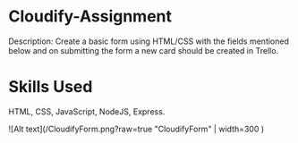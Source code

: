 # Cloudify-Assignment

Description: Create a basic form using HTML/CSS with the fields mentioned below and on submitting the form a new card should be created in Trello.

# Skills Used

HTML, CSS, JavaScript, NodeJS, Express.

![Alt text](/CloudifyForm.png?raw=true "CloudifyForm" | width=300 )

